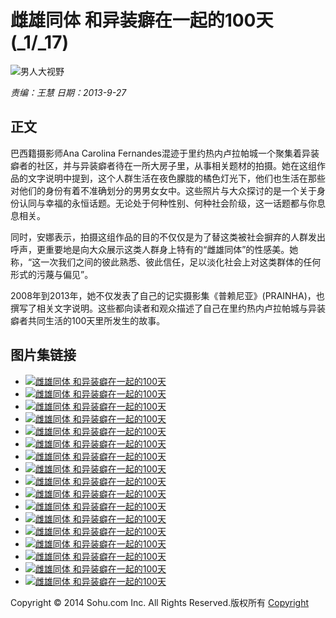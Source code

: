 # 雌雄同体 和异装癖在一起的100天 (_1/_17)

![男人大视野](http://m2.biz.itc.cn/pic/new/n/97/14/Img5571497_n.jpg)

_责编：王慧_ _日期：2013-9-27_

## 正文

巴西籍摄影师Ana Carolina Fernandes混迹于里约热内卢拉帕城一个聚集着异装癖者的社区，并与异装癖者待在一所大房子里，从事相关题材的拍摄。她在这组作品的文字说明中提到，这个人群生活在夜色朦胧的橘色灯光下，他们也生活在那些对他们的身份有着不准确划分的男男女女中。这些照片与大众探讨的是一个关于身份认同与幸福的永恒话题。无论处于何种性别、何种社会阶级，这一话题都与你息息相关。 

同时，安娜表示，拍摄这组作品的目的不仅仅是为了替这类被社会摒弃的人群发出呼声，更重要地是向大众展示这类人群身上特有的“雌雄同体”的性感美。她称，“这一次我们之间的彼此熟悉、彼此信任，足以淡化社会上对这类群体的任何形式的污蔑与偏见”。 

2008年到2013年，她不仅发表了自己的记实摄影集《普赖尼亚》(PRAINHA)，也撰写了相关文字说明。这些都向读者和观众描述了自己在里约热内卢拉帕城与异装癖者共同生活的100天里所发生的故事。

## 图片集链接

- [![雌雄同体 和异装癖在一起的100天](http://m1.biz.itc.cn/pic/new/stn/12/15/Img5571512_stn.jpg)](http://pic.men.sohu.com/detail-485434-0.shtml)
- [![雌雄同体 和异装癖在一起的100天](http://m4.biz.itc.cn/pic/new/stn/11/15/Img5571511_stn.jpg)](http://pic.men.sohu.com/detail-485434-1.shtml)
- [![雌雄同体 和异装癖在一起的100天](http://m3.biz.itc.cn/pic/new/stn/10/15/Img5571510_stn.jpg)](http://pic.men.sohu.com/detail-485434-2.shtml)
- [![雌雄同体 和异装癖在一起的100天](http://m2.biz.itc.cn/pic/new/stn/09/15/Img5571509_stn.jpg)](http://pic.men.sohu.com/detail-485434-3.shtml)
- [![雌雄同体 和异装癖在一起的100天](http://m1.biz.itc.cn/pic/new/stn/08/15/Img5571508_stn.jpg)](http://pic.men.sohu.com/detail-485434-4.shtml)
- [![雌雄同体 和异装癖在一起的100天](http://m4.biz.itc.cn/pic/new/stn/07/15/Img5571507_stn.jpg)](http://pic.men.sohu.com/detail-485434-5.shtml)
- [![雌雄同体 和异装癖在一起的100天](http://m3.biz.itc.cn/pic/new/stn/06/15/Img5571506_stn.jpg)](http://pic.men.sohu.com/detail-485434-6.shtml)
- [![雌雄同体 和异装癖在一起的100天](http://m2.biz.itc.cn/pic/new/stn/05/15/Img5571505_stn.jpg)](http://pic.men.sohu.com/detail-485434-7.shtml)
- [![雌雄同体 和异装癖在一起的100天](http://m1.biz.itc.cn/pic/new/stn/04/15/Img5571504_stn.jpg)](http://pic.men.sohu.com/detail-485434-8.shtml)
- [![雌雄同体 和异装癖在一起的100天](http://m4.biz.itc.cn/pic/new/stn/03/15/Img5571503_stn.jpg)](http://pic.men.sohu.com/detail-485434-9.shtml)
- [![雌雄同体 和异装癖在一起的100天](http://m3.biz.itc.cn/pic/new/stn/02/15/Img5571502_stn.jpg)](http://pic.men.sohu.com/detail-485434-10.shtml)
- [![雌雄同体 和异装癖在一起的100天](http://m2.biz.itc.cn/pic/new/stn/01/15/Img5571501_stn.jpg)](http://pic.men.sohu.com/detail-485434-11.shtml)
- [![雌雄同体 和异装癖在一起的100天](http://m1.biz.itc.cn/pic/new/stn/00/15/Img5571500_stn.jpg)](http://pic.men.sohu.com/detail-485434-12.shtml)
- [![雌雄同体 和异装癖在一起的100天](http://m4.biz.itc.cn/pic/new/stn/99/14/Img5571499_stn.jpg)](http://pic.men.sohu.com/detail-485434-13.shtml)
- [![雌雄同体 和异装癖在一起的100天](http://m3.biz.itc.cn/pic/new/stn/98/14/Img5571498_stn.jpg)](http://pic.men.sohu.com/detail-485434-14.shtml)
- [![雌雄同体 和异装癖在一起的100天](http://m2.biz.itc.cn/pic/new/stn/97/14/Img5571497_stn.jpg)](http://pic.men.sohu.com/detail-485434-15.shtml)
- [![雌雄同体 和异装癖在一起的100天](http://m1.biz.itc.cn/pic/new/stn/96/14/Img5571496_stn.jpg)](http://pic.men.sohu.com/detail-485434-16.shtml)

Copyright © 2014 Sohu.com Inc. All Rights Reserved.版权所有 [Copyright](http://corp.sohu.com/s2007/copyright/)